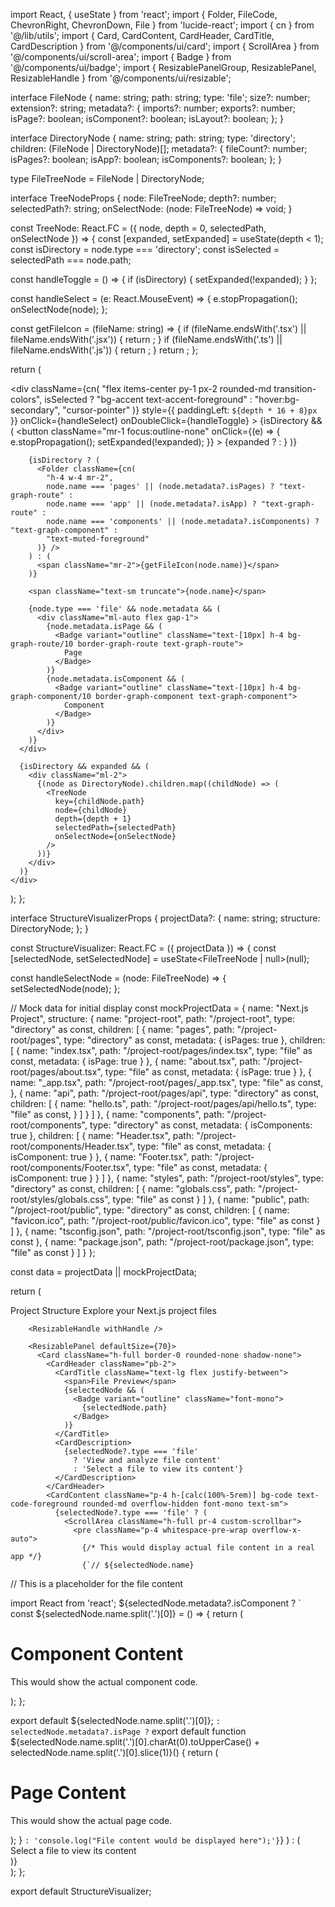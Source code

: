 
import React, { useState } from 'react';
import { Folder, FileCode, ChevronRight, ChevronDown, File } from 'lucide-react';
import { cn } from '@/lib/utils';
import { Card, CardContent, CardHeader, CardTitle, CardDescription } from '@/components/ui/card';
import { ScrollArea } from '@/components/ui/scroll-area';
import { Badge } from '@/components/ui/badge';
import { ResizablePanelGroup, ResizablePanel, ResizableHandle } from '@/components/ui/resizable';

interface FileNode {
  name: string;
  path: string;
  type: 'file';
  size?: number;
  extension?: string;
  metadata?: {
    imports?: number;
    exports?: number;
    isPage?: boolean;
    isComponent?: boolean;
    isLayout?: boolean;
  };
}

interface DirectoryNode {
  name: string;
  path: string;
  type: 'directory';
  children: (FileNode | DirectoryNode)[];
  metadata?: {
    fileCount?: number;
    isPages?: boolean;
    isApp?: boolean;
    isComponents?: boolean;
  };
}

type FileTreeNode = FileNode | DirectoryNode;

interface TreeNodeProps {
  node: FileTreeNode;
  depth?: number;
  selectedPath?: string;
  onSelectNode: (node: FileTreeNode) => void;
}

const TreeNode: React.FC<TreeNodeProps> = ({ 
  node, 
  depth = 0, 
  selectedPath,
  onSelectNode
}) => {
  const [expanded, setExpanded] = useState(depth < 1);
  const isDirectory = node.type === 'directory';
  const isSelected = selectedPath === node.path;

  const handleToggle = () => {
    if (isDirectory) {
      setExpanded(!expanded);
    }
  };

  const handleSelect = (e: React.MouseEvent) => {
    e.stopPropagation();
    onSelectNode(node);
  };

  const getFileIcon = (fileName: string) => {
    if (fileName.endsWith('.tsx') || fileName.endsWith('.jsx')) {
      return <FileCode className="h-4 w-4 text-graph-component" />;
    }
    if (fileName.endsWith('.ts') || fileName.endsWith('.js')) {
      return <FileCode className="h-4 w-4 text-graph-type" />;
    }
    return <File className="h-4 w-4 text-muted-foreground" />;
  };

  return (
    <div className="select-none">
      <div 
        className={cn(
          "flex items-center py-1 px-2 rounded-md transition-colors",
          isSelected ? "bg-accent text-accent-foreground" : "hover:bg-secondary",
          "cursor-pointer"
        )}
        style={{ paddingLeft: `${depth * 16 + 8}px` }}
        onClick={handleSelect}
        onDoubleClick={handleToggle}
      >
        {isDirectory && (
          <button 
            className="mr-1 focus:outline-none"
            onClick={(e) => {
              e.stopPropagation();
              setExpanded(!expanded);
            }}
          >
            {expanded ? 
              <ChevronDown className="h-4 w-4 text-muted-foreground" /> : 
              <ChevronRight className="h-4 w-4 text-muted-foreground" />
            }
          </button>
        )}

        {isDirectory ? (
          <Folder className={cn(
            "h-4 w-4 mr-2",
            node.name === 'pages' || (node.metadata?.isPages) ? "text-graph-route" :
            node.name === 'app' || (node.metadata?.isApp) ? "text-graph-route" :
            node.name === 'components' || (node.metadata?.isComponents) ? "text-graph-component" :
            "text-muted-foreground"
          )} />
        ) : (
          <span className="mr-2">{getFileIcon(node.name)}</span>
        )}

        <span className="text-sm truncate">{node.name}</span>

        {node.type === 'file' && node.metadata && (
          <div className="ml-auto flex gap-1">
            {node.metadata.isPage && (
              <Badge variant="outline" className="text-[10px] h-4 bg-graph-route/10 border-graph-route text-graph-route">
                Page
              </Badge>
            )}
            {node.metadata.isComponent && (
              <Badge variant="outline" className="text-[10px] h-4 bg-graph-component/10 border-graph-component text-graph-component">
                Component
              </Badge>
            )}
          </div>
        )}
      </div>

      {isDirectory && expanded && (
        <div className="ml-2">
          {(node as DirectoryNode).children.map((childNode) => (
            <TreeNode 
              key={childNode.path} 
              node={childNode} 
              depth={depth + 1} 
              selectedPath={selectedPath}
              onSelectNode={onSelectNode}
            />
          ))}
        </div>
      )}
    </div>
  );
};

interface StructureVisualizerProps {
  projectData?: {
    name: string;
    structure: DirectoryNode;
  };
}

const StructureVisualizer: React.FC<StructureVisualizerProps> = ({ projectData }) => {
  const [selectedNode, setSelectedNode] = useState<FileTreeNode | null>(null);

  const handleSelectNode = (node: FileTreeNode) => {
    setSelectedNode(node);
  };

  // Mock data for initial display
  const mockProjectData = {
    name: "Next.js Project",
    structure: {
      name: "project-root",
      path: "/project-root",
      type: "directory" as const,
      children: [
        {
          name: "pages",
          path: "/project-root/pages",
          type: "directory" as const,
          metadata: { isPages: true },
          children: [
            {
              name: "index.tsx",
              path: "/project-root/pages/index.tsx",
              type: "file" as const,
              metadata: { isPage: true }
            },
            {
              name: "about.tsx",
              path: "/project-root/pages/about.tsx",
              type: "file" as const,
              metadata: { isPage: true }
            },
            {
              name: "_app.tsx",
              path: "/project-root/pages/_app.tsx",
              type: "file" as const,
            },
            {
              name: "api",
              path: "/project-root/pages/api",
              type: "directory" as const,
              children: [
                {
                  name: "hello.ts",
                  path: "/project-root/pages/api/hello.ts",
                  type: "file" as const,
                }
              ]
            }
          ]
        },
        {
          name: "components",
          path: "/project-root/components",
          type: "directory" as const,
          metadata: { isComponents: true },
          children: [
            {
              name: "Header.tsx",
              path: "/project-root/components/Header.tsx",
              type: "file" as const,
              metadata: { isComponent: true }
            },
            {
              name: "Footer.tsx",
              path: "/project-root/components/Footer.tsx",
              type: "file" as const,
              metadata: { isComponent: true }
            }
          ]
        },
        {
          name: "styles",
          path: "/project-root/styles",
          type: "directory" as const,
          children: [
            {
              name: "globals.css",
              path: "/project-root/styles/globals.css",
              type: "file" as const
            }
          ]
        },
        {
          name: "public",
          path: "/project-root/public",
          type: "directory" as const,
          children: [
            {
              name: "favicon.ico",
              path: "/project-root/public/favicon.ico",
              type: "file" as const
            }
          ]
        },
        {
          name: "tsconfig.json",
          path: "/project-root/tsconfig.json",
          type: "file" as const
        },
        {
          name: "package.json",
          path: "/project-root/package.json",
          type: "file" as const
        }
      ]
    }
  };

  const data = projectData || mockProjectData;

  return (
    <div className="h-full p-4">
      <ResizablePanelGroup direction="horizontal" className="h-full rounded-lg border">
        <ResizablePanel defaultSize={30} minSize={20} maxSize={50}>
          <Card className="h-full border-0 rounded-none shadow-none">
            <CardHeader className="pb-2">
              <CardTitle className="text-lg flex items-center gap-2">
                <Folder className="h-5 w-5 text-primary" />
                Project Structure
              </CardTitle>
              <CardDescription>
                Explore your Next.js project files
              </CardDescription>
            </CardHeader>
            <CardContent className="p-0 pb-0 h-[calc(100%-5rem)]">
              <ScrollArea className="h-full px-4 pb-4 custom-scrollbar">
                <TreeNode 
                  node={data.structure} 
                  selectedPath={selectedNode?.path}
                  onSelectNode={handleSelectNode}
                />
              </ScrollArea>
            </CardContent>
          </Card>
        </ResizablePanel>
        
        <ResizableHandle withHandle />
        
        <ResizablePanel defaultSize={70}>
          <Card className="h-full border-0 rounded-none shadow-none">
            <CardHeader className="pb-2">
              <CardTitle className="text-lg flex justify-between">
                <span>File Preview</span>
                {selectedNode && (
                  <Badge variant="outline" className="font-mono">
                    {selectedNode.path}
                  </Badge>
                )}
              </CardTitle>
              <CardDescription>
                {selectedNode?.type === 'file' 
                  ? 'View and analyze file content' 
                  : 'Select a file to view its content'}
              </CardDescription>
            </CardHeader>
            <CardContent className="p-4 h-[calc(100%-5rem)] bg-code text-code-foreground rounded-md overflow-hidden font-mono text-sm">
              {selectedNode?.type === 'file' ? (
                <ScrollArea className="h-full pr-4 custom-scrollbar">
                  <pre className="p-4 whitespace-pre-wrap overflow-x-auto">
                    {/* This would display actual file content in a real app */}
                    {`// ${selectedNode.name}
// This is a placeholder for the file content

import React from 'react';
${selectedNode.metadata?.isComponent ? `
const ${selectedNode.name.split('.')[0]} = () => {
  return (
    <div>
      <h1>Component Content</h1>
      <p>This would show the actual component code.</p>
    </div>
  );
};

export default ${selectedNode.name.split('.')[0]};
` : selectedNode.metadata?.isPage ? `
export default function ${selectedNode.name.split('.')[0].charAt(0).toUpperCase() + selectedNode.name.split('.')[0].slice(1)}() {
  return (
    <div>
      <h1>Page Content</h1>
      <p>This would show the actual page code.</p>
    </div>
  );
}
` : 'console.log("File content would be displayed here");'}
`}
                  </pre>
                </ScrollArea>
              ) : (
                <div className="h-full flex items-center justify-center text-muted-foreground">
                  Select a file to view its content
                </div>
              )}
            </CardContent>
          </Card>
        </ResizablePanel>
      </ResizablePanelGroup>
    </div>
  );
};

export default StructureVisualizer;

